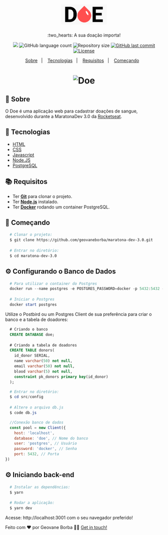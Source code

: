 <h1 align="center">
  <img src="public/img/logo.png" alt="logo" height="64px" width="auto">
</h1>

<p align="center"> :two_hearts: A sua doação importa!</p>

<p align="center">
  <img src="https://img.shields.io/badge/made%20by-Geovane%20Borba-ff4f4f?style=flat-square">
  <img alt="GitHub language count" src="https://img.shields.io/github/languages/count/geovaneborba/maratona-dev-3.0?color=ff4f4f&style=flat-square">
  <img alt="Repository size" src="https://img.shields.io/github/repo-size/geovaneborba/maratona-dev-3.0?color=ff4f4f&style=flat-square">
  <a href="https://github.com/geovaneborba/maratona-dev-3.0/commits/master">
    <img alt="GitHub last commit" src="https://img.shields.io/github/last-commit/geovaneborba/maratona-dev-3.0?color=ff4f4f&style=flat-square">
  </a>
  <a href="https://opensource.org/licenses/MIT">
    <img alt="License" src="https://img.shields.io/badge/license-MIT-ff4f4f?style=flat-square">
  </a>
</p>

<p align="center">
  <a href="#page_with_curl-sobre">Sobre</a>&nbsp;&nbsp;&nbsp;|&nbsp;&nbsp;&nbsp;
  <a href="#rocket-tecnologias">Tecnologias</a>&nbsp;&nbsp;&nbsp;|&nbsp;&nbsp;&nbsp;
  <a href="#books-requisitos">Requisitos</a>&nbsp;&nbsp;&nbsp;|&nbsp;&nbsp;&nbsp;
  <a href="#rocket-começando">Começando</a>&nbsp;&nbsp;&nbsp;
</p>

<h1 align="center">
    <img alt="Doe" src="https://user-images.githubusercontent.com/33469722/144740144-7c5f02dd-3088-4650-a560-98471131f584.gif" />
</h1>

## :page_with_curl: Sobre
O Doe é uma aplicação web para cadastrar doações de sangue, desenvolvido durante a MaratonaDev 3.0 da [Rocketseat](https://rocketseat.com.br/).

## :rocket: Tecnologias
- [HTML](https://devdocs.io/html/)
- [CSS](https://devdocs.io/css/)
- [Javascript](https://devdocs.io/javascript/)
- [Node.JS](https://nodejs.org/en/)
- [PostgreSQL](https://www.postgresql.org/)

## :books: Requisitos
- Ter [**Git**](https://git-scm.com/) para clonar o projeto.
- Ter [**Node.js**](https://nodejs.org/en/) instalado.
- Ter [**Docker**](https://www.docker.com/) rodando um container PostgreSQL.

## :rocket: Começando
``` bash
  # Clonar o projeto:
  $ git clone https://github.com/geovaneborba/maratona-dev-3.0.git

  # Entrar no diretório:
  $ cd maratona-dev-3.0
```

## :gear: Configurando o Banco de Dados
```powershell
  # Para utilizar o container do Postgres
  docker run --name postgres -e POSTGRES_PASSWORD=docker -p 5432:5432 -d postgres

  # Iniciar o Postgres
  docker start postgres
```
<p>Utilize o Postbird ou um Postgres Client de sua preferência para criar o banco e a tabela de doadores: </p>

```sql
  # Criando o banco
  CREATE DATABASE doe;

  # Criando a tabela de doadores
  CREATE TABLE donors(
    id_donor SERIAL, 
    name varchar(50) not null, 
    email varchar(50) not null, 
    blood varchar(5) not null,
    constraint pk_donors primary key(id_donor)
  );
```

```powershell
  # Entrar no diretório:
  $ cd src/config

  # Altere o arquivo db.js
  $ code db.js

```

```js
  //Conexão banco de dados
  const pool = new Client({
	host: 'localhost',
	database: 'doe', // Nome do banco
	user: 'postgres', // Usuário
	password: 'docker', // Senha
	port: 5432, // Porta
})
```

## :gear: Iniciando back-end
```bash
  # Instalar as dependências:
  $ yarn

  # Rodar a aplicação:
  $ yarn dev 
```
Acesse: http://localhost:3001 com o seu navegador preferido!

Feito com ❤️ por Geovane Borba 👋🏻 [Get in touch!](https://github.com/geovaneborba)
